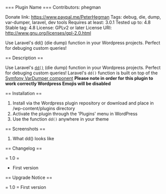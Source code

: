 === Plugin Name ===
Contributors: phegman

Donate link: https://www.paypal.me/PeterHegman 
Tags: debug, die, dump, var-dumper, laravel, dev tools 
Requires at least: 3.0.1 
Tested up to: 4.8 
Stable tag: 4.8 
License: GPLv2 or later 
License URI: http://www.gnu.org/licenses/gpl-2.0.html 

Use Laravel's dd() (die dump) function in your Wordpress projects. Perfect for debuging custom queries!

== Description ==

Use Laravel's [`dd()`](https://laravel.com/docs/5.4/helpers#method-dd) (die dump) function in your Wordpress projects. Perfect for debuging custom queries! Laravel's `dd()` function is built on top of the [Symfony VarDumper component](http://symfony.com/doc/current/components/var_dumper.html) **Please note in order for this plugin to work correctly Wordpress Emojis will be disabled**

== Installation ==

1.  Install via the Wordpress plugin repository or download and place in /wp-content/plugins directory
2.  Activate the plugin through the \'Plugins\' menu in WordPress
3.  Use the function `dd()` anywhere in your theme

== Screenshots ==

1. What dd() looks like

== Changelog ==

= 1.0 =
* First version

== Upgrade Notice ==

= 1.0 =
First version
